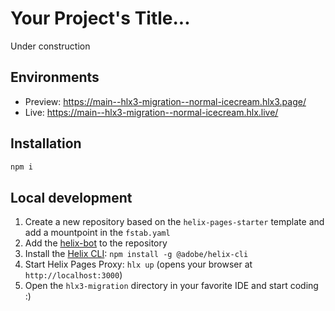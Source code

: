 # Your Project's Title...
Under construction

## Environments
- Preview: https://main--hlx3-migration--normal-icecream.hlx3.page/
- Live: https://main--hlx3-migration--normal-icecream.hlx.live/

## Installation

```sh
npm i
```

## Local development

1. Create a new repository based on the `helix-pages-starter` template and add a mountpoint in the `fstab.yaml`
2. Add the [helix-bot](https://github.com/apps/helix-bot) to the repository
3. Install the [Helix CLI](https://github.com/adobe/helix-cli): `npm install -g @adobe/helix-cli`
4. Start Helix Pages Proxy: `hlx up` (opens your browser at `http://localhost:3000`)
5. Open the `hlx3-migration` directory in your favorite IDE and start coding :)
